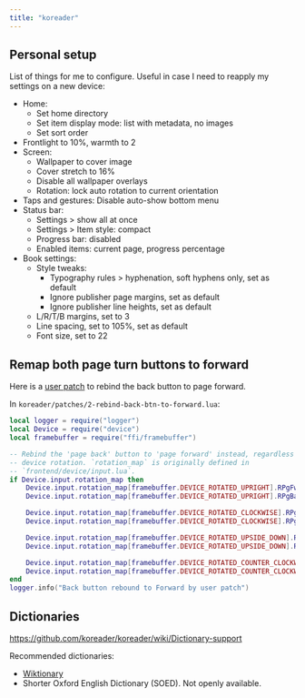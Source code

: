 ```yaml
---
title: "koreader"
---
```


## Personal setup

List of things for me to configure. Useful in case I need to reapply my settings on a new device:

- Home:
    - Set home directory
    - Set item display mode: list with metadata, no images
    - Set sort order
- Frontlight to 10%, warmth to 2
- Screen:
    - Wallpaper to cover image
    - Cover stretch to 16%
    - Disable all wallpaper overlays
    - Rotation: lock auto rotation to current orientation
- Taps and gestures: Disable auto-show bottom menu
- Status bar:
    - Settings > show all at once
    - Settings > Item style: compact
    - Progress bar: disabled
    - Enabled items: current page, progress percentage
- Book settings:
    - Style tweaks:
        - Typography rules > hyphenation, soft hyphens only, set as default
        - Ignore publisher page margins, set as default
        - Ignore publisher line heights, set as default
    - L/R/T/B margins, set to 3
    - Line spacing, set to 105%, set as default
    - Font size, set to 22

## Remap both page turn buttons to forward

Here is a [user patch](https://github.com/koreader/koreader/wiki/User-patches) to rebind the back button to page forward.

In `koreader/patches/2-rebind-back-btn-to-forward.lua`:

```lua
local logger = require("logger")
local Device = require("device")
local framebuffer = require("ffi/framebuffer")

-- Rebind the 'page back' button to 'page forward' instead, regardless of
-- device rotation. `rotation_map` is originally defined in
-- `frontend/device/input.lua`.
if Device.input.rotation_map then
    Device.input.rotation_map[framebuffer.DEVICE_ROTATED_UPRIGHT].RPgFwd = "RPgFwd"
    Device.input.rotation_map[framebuffer.DEVICE_ROTATED_UPRIGHT].RPgBack = "RPgFwd"

    Device.input.rotation_map[framebuffer.DEVICE_ROTATED_CLOCKWISE].RPgFwd = "RPgFwd"
    Device.input.rotation_map[framebuffer.DEVICE_ROTATED_CLOCKWISE].RPgBack = "RPgFwd"

    Device.input.rotation_map[framebuffer.DEVICE_ROTATED_UPSIDE_DOWN].RPgFwd = "RPgFwd"
    Device.input.rotation_map[framebuffer.DEVICE_ROTATED_UPSIDE_DOWN].RPgBack = "RPgFwd"

    Device.input.rotation_map[framebuffer.DEVICE_ROTATED_COUNTER_CLOCKWISE].RPgFwd = "RPgFwd"
    Device.input.rotation_map[framebuffer.DEVICE_ROTATED_COUNTER_CLOCKWISE].RPgBack = "RPgFwd"
end
logger.info("Back button rebound to Forward by user patch")
```

## Dictionaries

https://github.com/koreader/koreader/wiki/Dictionary-support

Recommended dictionaries:

- [Wiktionary](https://github.com/BoboTiG/ebook-reader-dict/releases/tag/en)
- Shorter Oxford English Dictionary (SOED). Not openly available.
